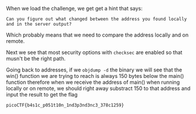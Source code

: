 When we load the challenge, we get get a hint that says:

``Can you figure out what changed between the address you found locally and in the server output?``

Which probably means that we need to compare the address locally and on remote.

Next we see that most security options with ``checksec`` are enabled so that musn't be the right path.

Going back to addresses, if we ``objdump -d`` the binary we will see that the win() function we are trying to reach is always 150 bytes below the main() function therefore when we receive the address of main() when running locally or on remote, we should right away substract 150 to that address and input the result to get the flag


``picoCTF{b4s1c_p051t10n_1nd3p3nd3nc3_378c1259}``


